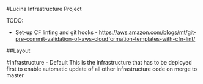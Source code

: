 #Lucina Infrastructure Project

TODO:
- Set-up CF linting and git hooks - https://aws.amazon.com/blogs/mt/git-pre-commit-validation-of-aws-cloudformation-templates-with-cfn-lint/

##Layout

#Infrastructure - Default
This is the infrastructure that has to be deployed first to enable automatic update of all other infrastructure code on merge to master